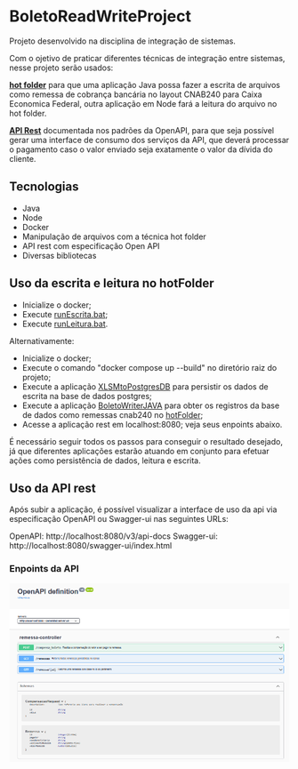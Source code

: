 # BoletoReadWriteProject

Projeto desenvolvido na disciplina de integração de sistemas.

Com o ojetivo de praticar diferentes técnicas de integração entre sistemas, nesse projeto serão usados:

<b>[hot folder](https://www.ibm.com/docs/en/ahts/4.0?topic=folders-setting-up-hot)</b> para que uma aplicação Java possa fazer a escrita de arquivos como remessa de cobrança bancária no layout CNAB240 para Caixa Economica Federal, outra aplicação em Node fará a leitura do arquivo no hot folder.

<b>[API Rest](https://www.redhat.com/pt-br/topics/api/what-is-a-rest-api)</b> documentada nos padrões da OpenAPI, para que seja possível gerar uma interface de consumo dos serviços da API, que deverá processar o pagamento caso o valor enviado seja exatamente o valor da dívida do cliente.

## Tecnologias

  * Java
  * Node
  * Docker
  * Manipulação de arquivos com a técnica hot folder
  * API rest com especificação Open API
  * Diversas bibliotecas

## Uso da escrita e leitura no hotFolder

  - Inicialize o docker;
  - Execute [runEscrita.bat](runEscrita.bat);
  - Execute [runLeitura.bat](runLeitura.bat).

  Alternativamente:
  - Inicialize o docker;
  - Execute o comando "docker compose up --build" no diretório raiz do projeto;
  - Execute a aplicação [XLSMtoPostgresDB](/XLSMtoPostgresDB/app/src/main/java/XLSMtoPostgresDB/App.java) para persistir os dados de escrita na base de dados postgres;
  - Execute a aplicação [BoletoWriterJAVA](/boletoWriterJAVA/app/src/main/java/boletoWriterJAVA/App.java) para obter os registros da base de dados como remessas cnab240 no [hotFolder](hotFolder);
  - Acesse a aplicação rest em localhost:8080; veja seus enpoints abaixo.
  
  É necessário seguir todos os passos para conseguir o resultado desejado, já que diferentes aplicações estarão atuando em conjunto para efetuar ações como persistência de dados, leitura e escrita.

## Uso da API rest

Após subir a aplicação, é possível visualizar a interface de uso da api via especificação OpenAPI ou Swagger-ui nas seguintes URLs:

OpenAPI: http://localhost:8080/v3/api-docs
Swagger-ui: http://localhost:8080/swagger-ui/index.html

### Enpoints da API

![Especificação OpenAPI com swagger-ui](./interfaceAPI.png)